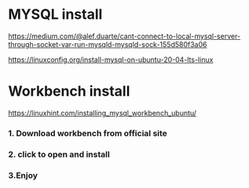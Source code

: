 # MYSQL install

https://medium.com/@alef.duarte/cant-connect-to-local-mysql-server-through-socket-var-run-mysqld-mysqld-sock-155d580f3a06



https://linuxconfig.org/install-mysql-on-ubuntu-20-04-lts-linux

# Workbench install

https://linuxhint.com/installing_mysql_workbench_ubuntu/

### 1. Download workbench from official site

### 2. click to open and install

### 3.Enjoy
